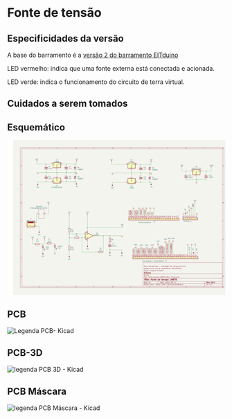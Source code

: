 # Fonte de tensão

## Especificidades da versão

A base do barramento é a  [versão 2 do barramento EITduino](https://github.com/Pinheirogustavo/PCB_projects/tree/main/KiCadProjects/Barramento_EITduino/V02)

LED vermelho: indica que uma fonte externa está conectada e acionada.

LED verde: indica o funcionamento do circuito de terra virtual.




## Cuidados a serem tomados


## Esquemático

![Legenda Esquematico- Kicad](https://github.com/Pinheirogustavo/PCB_projects/blob/main/KiCadProjects/Fonte_Tensao/Fonte_tensao_LM675_v04/print/Fonte_tensao_v04_1_esquematico.png)


## PCB

![Legenda  PCB- Kicad](link)

## PCB-3D

![legenda PCB 3D - Kicad](link)

## PCB Máscara

![legenda PCB Máscara - Kicad](link)

